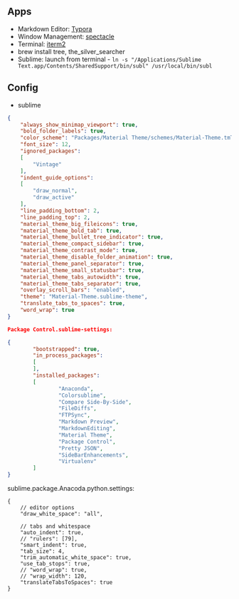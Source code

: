 ## Apps

- Markdown Editor: [Typora](http://www.typora.io/)
- Window Management: [spectacle](https://www.spectacleapp.com/)
- Terminal: [iterm2](https://www.iterm2.com)
- brew install tree, the_silver_searcher
- Sublime: launch from terminal - ```ln -s "/Applications/Sublime Text.app/Contents/SharedSupport/bin/subl" /usr/local/bin/subl```

## Config
- sublime
```json
{
	"always_show_minimap_viewport": true,
	"bold_folder_labels": true,
	"color_scheme": "Packages/Material Theme/schemes/Material-Theme.tmTheme",
	"font_size": 12,
	"ignored_packages":
	[
		"Vintage"
	],
	"indent_guide_options":
	[
		"draw_normal",
		"draw_active"
	],
	"line_padding_bottom": 2,
	"line_padding_top": 2,
	"material_theme_big_fileicons": true,
	"material_theme_bold_tab": true,
	"material_theme_bullet_tree_indicator": true,
	"material_theme_compact_sidebar": true,
	"material_theme_contrast_mode": true,
	"material_theme_disable_folder_animation": true,
	"material_theme_panel_separator": true,
	"material_theme_small_statusbar": true,
	"material_theme_tabs_autowidth": true,
	"material_theme_tabs_separator": true,
	"overlay_scroll_bars": "enabled",
	"theme": "Material-Theme.sublime-theme",
	"translate_tabs_to_spaces": true,
	"word_wrap": true
}

Package Control.sublime-settings:

{
        "bootstrapped": true,
        "in_process_packages":
        [
        ],
        "installed_packages":
        [
                "Anaconda",
                "Colorsublime",
                "Compare Side-By-Side",
                "FileDiffs",
                "FTPSync",
                "Markdown Preview",
                "MarkdownEditing",
                "Material Theme",
                "Package Control",
                "Pretty JSON",
                "SideBarEnhancements",
                "Virtualenv"
        ]
}
```

sublime.package.Anacoda.python.settings:
```
{
    // editor options
    "draw_white_space": "all",

    // tabs and whitespace
    "auto_indent": true,
    // "rulers": [79],
    "smart_indent": true,
    "tab_size": 4,
    "trim_automatic_white_space": true,
    "use_tab_stops": true,
    // "word_wrap": true,
    // "wrap_width": 120,
    "translateTabsToSpaces": true
}
```
